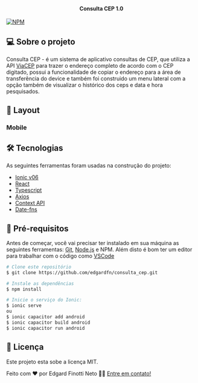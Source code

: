 <h4 align="center"> 
	Consulta CEP 1.0
</h4>

[![NPM](https://img.shields.io/npm/l/react)](https://github.com/edgardfn/consulta_cep/blob/main/license) 

## 💻 Sobre o projeto

Consulta CEP - é um sistema de aplicativo consultas de CEP, que utiliza a API [ViaCEP] para trazer o endereço completo de acordo com o CEP digitado, possui a funcionalidade de copiar o endereço para a área de transferência do device e também foi construido um menu lateral com a opção também de visualizar o histórico dos ceps e data e hora pesquisados.

## 🎨 Layout

### Mobile



## 🛠 Tecnologias

As seguintes ferramentas foram usadas na construção do projeto:

- [Ionic v06]
- [React]
- [Typescript]
- [Axios]
- [Context API]
- [Date-fns]

## 🚀 Pré-requisitos

Antes de começar, você vai precisar ter instalado em sua máquina as seguintes ferramentas:
[Git](https://git-scm.com), [Node.js][nodejs] e NPM.
Além disto é bom ter um editor para trabalhar com o código como [VSCode][vscode]

```bash
# Clone este repositório
$ git clone https://github.com/edgardfn/consulta_cep.git

# Instale as dependências
$ npm install

# Inicie o serviço do Ionic:
$ ionic serve
ou
$ ionic capacitor add android
$ ionic capacitor build android 
$ ionic capacitor run android
```

## 📝 Licença

Este projeto esta sobe a licença MIT.

Feito com ❤️ por Edgard Finotti Neto 👋🏽 [Entre em contato!](https://www.linkedin.com/in/edgard-finotti-neto-a258b21a2/)

[nodejs]: https://nodejs.org/
[Typescript]: https://www.typescriptlang.org/
[expo]: https://expo.io/
[React]: https://reactjs.org
[rn]: https://facebook.github.io/react-native/
[yarn]: https://yarnpkg.com/
[vscode]: https://code.visualstudio.com/
[vceditconfig]: https://marketplace.visualstudio.com/items?itemName=EditorConfig.EditorConfig
[license]: https://opensource.org/licenses/MIT
[vceslint]: https://marketplace.visualstudio.com/items?itemName=dbaeumer.vscode-eslint
[prettier]: https://marketplace.visualstudio.com/items?itemName=esbenp.prettier-vscode
[Rocketseat]: https://rocketseat.com.br
[Styled Components]: https://styled-components.com/
[React Router DOM]:https://github.com/remix-run/react-router
[React Hook Form]:https://github.com/react-hook-form/react-hook-form
[Validação de Formulários com Biblioteca Zod]:https://github.com/colinhacks/zod
[ViaCEP]:https://viacep.com.br/
[Ionic v06]:https://ionicframework.com/docs/
[Axios]:https://github.com/axios/axios
[Context API]: https://reactjs.org/docs/context.html
[Date-fns]: https://github.com/date-fns/date-fns
